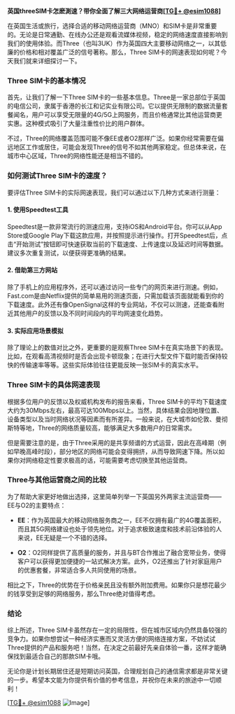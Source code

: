 **英国threeSIM卡怎麽測速？带你全面了解三大网络运营商[[TG💪+ @esim1088](https://t.me/s/esim1088)]**

在英国生活或旅行，选择合适的移动网络运营商（MNO）和SIM卡是非常重要的。无论是日常通勤、在线办公还是观看流媒体视频，稳定的网络速度直接影响到我们的使用体验。而Three（也叫3UK）作为英国四大主要移动网络之一，以其低廉的价格和相对覆盖广泛的信号著称。那么，Three SIM卡的网速表现如何呢？今天我们就来详细探讨一下。

### Three SIM卡的基本情况

首先，让我们了解一下Three SIM卡的一些基本信息。Three是一家总部位于英国的电信公司，隶属于香港的长江和记实业有限公司。它以提供无限制的数据流量套餐闻名，用户可以享受无限量的4G/5G上网服务，而且价格通常比其他运营商更实惠。这种模式吸引了大量注重性价比的用户群体。

不过，Three的网络覆盖范围可能不像EE或者O2那样广泛。如果你经常需要在偏远地区工作或居住，可能会发现Three的信号不如其他两家稳定。但总体来说，在城市中心区域，Three的网络性能还是相当不错的。

### 如何测试Three SIM卡的速度？

要评估Three SIM卡的实际网速表现，我们可以通过以下几种方式来进行测量：

#### 1. 使用Speedtest工具
Speedtest是一款非常流行的测速应用，支持iOS和Android平台。你可以从App Store或Google Play下载这款应用，并按照提示进行操作。打开Speedtest后，点击“开始测试”按钮即可快速获取当前的下载速度、上传速度以及延迟时间等数据。建议多次重复测试，以便获得更准确的结果。

#### 2. 借助第三方网站
除了手机上的应用程序外，还可以通过访问一些专门的网页来进行测速。例如，Fast.com是由Netflix提供的简单易用的测速页面，只需加载该页面就能看到你的下载速度。此外还有像OpenSignal这样的专业网站，不仅可以测速，还能查看附近其他用户的反馈以及不同时间段内的平均网速变化趋势。

#### 3. 实际应用场景模拟
除了理论上的数值对比之外，更重要的是观察Three SIM卡在真实场景下的表现。比如，在观看高清视频时是否会出现卡顿现象；在进行大型文件下载时能否保持较快的传输速率等等。这些实际体验往往更能反映一张SIM卡的真实水平。

### Three SIM卡的具体网速表现

根据多位用户的反馈以及权威机构发布的报告来看，Three SIM卡的平均下载速度大约为30Mbps左右，最高可达100Mbps以上。当然，具体结果会因地理位置、设备类型以及当时网络状况等因素而有所差异。一般来说，在大城市如伦敦、曼彻斯特等地，Three的网络质量较高，能够满足大多数用户的日常需求。

但是需要注意的是，由于Three采用的是共享频谱的方式运营，因此在高峰期（例如早晚高峰时段），部分地区的网络可能会变得拥挤，从而导致网速下降。所以如果你对网络稳定性要求极高的话，可能需要考虑切换至其他运营商。

### Three与其他运营商之间的比较

为了帮助大家更好地做出选择，这里简单列举一下英国另外两家主流运营商——EE与O2的主要特点：

- **EE**：作为英国最大的移动网络服务商之一，EE不仅拥有最广的4G覆盖面积，而且其5G网络建设也处于领先地位。对于追求极致速度和技术前沿体验的人来说，EE无疑是一个不错的选择。
  
- **O2**：O2同样提供了高质量的服务，并且与BT合作推出了融合宽带业务，使得客户可以获得更加便捷的一站式解决方案。此外，O2还推出了针对家庭用户的优惠套餐，非常适合多人共同使用的场景。

相比之下，Three的优势在于价格亲民且没有额外附加费用。如果你只是想花最少的钱享受到足够的网络服务，那么Three绝对值得考虑。

### 结论

综上所述，Three SIM卡虽然存在一定的局限性，但在城市区域内仍然具备较强的竞争力。如果你想尝试一种经济实惠而又灵活方便的网络连接方案，不妨试试Three提供的产品和服务吧！当然，在决定之前最好先亲自体验一番，这样才能确保找到最适合自己的那款SIM卡哦。

无论你是计划长期居住还是短期访问英国，合理规划自己的通信需求都是非常关键的一步。希望本文能为你提供有价值的参考信息，并祝你在未来的旅途中一切顺利！

[[TG💪+ @esim1088](https://t.me/s/esim1088) ![Image](https://i.postimg.cc/4NQfJmqS/Snipaste-2025-05-13-00-14-12.png)]